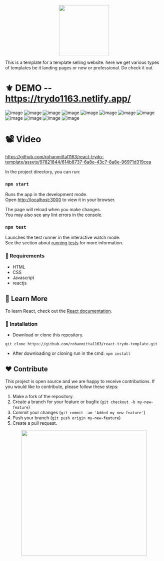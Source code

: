 <p align="center">
  <img src="https://cdn-icons-png.flaticon.com/512/1085/1085728.png" width="160" />
</p>

This is a template for a template selling website.
here we get various types of templates be it landing pages or new or professional. Do check it out

# ⚜ DEMO -- https://trydo1163.netlify.app/
![image](https://user-images.githubusercontent.com/97821844/213665526-1c588957-2468-4634-aa79-77a7c3bf7fc4.png)
![image](https://user-images.githubusercontent.com/97821844/213665570-1eaaee76-1101-4306-b7f1-853dfd1f981c.png)
![image](https://user-images.githubusercontent.com/97821844/213665615-343e0c95-bccb-4070-906c-7dc3577590d4.png)
![image](https://user-images.githubusercontent.com/97821844/213665688-6f5b40e0-a72f-4af0-a04b-9b2727a16671.png)
![image](https://user-images.githubusercontent.com/97821844/213665753-fbe49b7e-6f8f-4ff1-954d-c9fbdb5eb64a.png)
![image](https://user-images.githubusercontent.com/97821844/213665974-d1b6a283-45d0-44ce-ac19-e1cff9b94ff5.png)
![image](https://user-images.githubusercontent.com/97821844/213666028-705cdc2c-3160-470e-88d9-0ee7520807e9.png)
![image](https://user-images.githubusercontent.com/97821844/213666077-460411a7-2b32-4a9c-9460-d4ec4b289f75.png)
![image](https://user-images.githubusercontent.com/97821844/213666133-b45e0e3f-15aa-4281-b0d5-79f9fd4b1ef1.png)
![image](https://user-images.githubusercontent.com/97821844/213666202-895e5241-a63f-46d7-ba9a-fb44d9212797.png)
![image](https://user-images.githubusercontent.com/97821844/213666266-376653a7-d674-4e91-82d5-ef78e8e6bb61.png)
![image](https://user-images.githubusercontent.com/97821844/213666300-95e65e75-722a-4192-8579-170f7d7adac4.png)

# 📽️ Video
https://github.com/rohanmittal1163/react-trydo-template/assets/97821844/614b8737-6a8e-43c7-8a8e-96971d319cea



In the project directory, you can run:

### `npm start`

Runs the app in the development mode.\
Open [http://localhost:3000](http://localhost:3000) to view it in your browser.

The page will reload when you make changes.\
You may also see any lint errors in the console.

### `npm test`

Launches the test runner in the interactive watch mode.\
See the section about [running tests](https://facebook.github.io/create-react-app/docs/running-tests) for more information.

### 📌 Requirements 

- HTML 
- CSS
- Javascript
- reactjs


## 📕 Learn More

To learn React, check out the [React documentation](https://reactjs.org/).

### 🔰 Installation 

- Download or clone this repository.
```
git clone https://github.com/rohanmittal163/react-trydo-template.git
```

- After downloading or cloning run in the cmd: 
``` npm install ```
## ❤ Contribute
This project is open source and we are happy to receive contributions. If you would like to contribute, please follow these steps:

1. Make a fork of the repository.
2. Create a branch for your feature or bugfix (`git checkout -b my-new-feature`)
3. Commit your changes (`git commit -am 'Added my new feature'`)
4. Push your branch (`git push origin my-new-feature`)
5. Create a pull request.

<p align="center">
  <img src="https://user-images.githubusercontent.com/104341274/210186277-0d434bb0-80c0-43a9-b6b0-2e42e18c31a9.png" width="400" />
</p>


